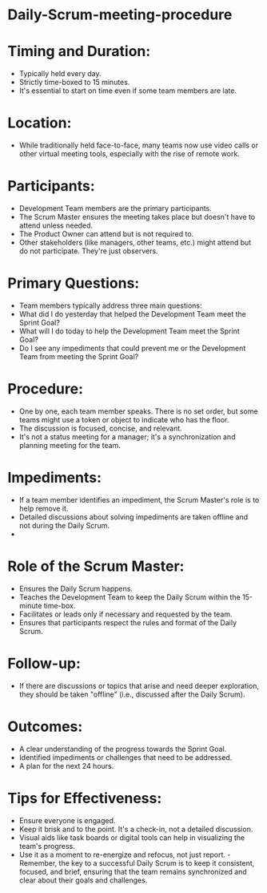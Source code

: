 # Daily-Scrum-meeting-procedure

# Timing and Duration:
- Typically held every day.
- Strictly time-boxed to 15 minutes.
- It's essential to start on time even if some team members are late.
  
# Location:
- While traditionally held face-to-face, many teams now use video calls or other virtual meeting tools, especially with the rise of remote work.
  
# Participants:
- Development Team members are the primary participants.
- The Scrum Master ensures the meeting takes place but doesn't have to attend unless needed.
- The Product Owner can attend but is not required to.
- Other stakeholders (like managers, other teams, etc.) might attend but do not participate. They're just observers.
  
# Primary Questions:
- Team members typically address three main questions:
- What did I do yesterday that helped the Development Team meet the Sprint Goal?
- What will I do today to help the Development Team meet the Sprint Goal?
- Do I see any impediments that could prevent me or the Development Team from meeting the Sprint Goal?
  
# Procedure:
- One by one, each team member speaks. There is no set order, but some teams might use a token or object to indicate who has the floor.
- The discussion is focused, concise, and relevant.
- It's not a status meeting for a manager; it's a synchronization and planning meeting for the team.
  
# Impediments:
- If a team member identifies an impediment, the Scrum Master's role is to help remove it.
- Detailed discussions about solving impediments are taken offline and not during the Daily Scrum.
- 
# Role of the Scrum Master:
- Ensures the Daily Scrum happens.
- Teaches the Development Team to keep the Daily Scrum within the 15-minute time-box.
- Facilitates or leads only if necessary and requested by the team.
- Ensures that participants respect the rules and format of the Daily Scrum.
 
# Follow-up:
- If there are discussions or topics that arise and need deeper exploration, they should be taken "offline" (i.e., discussed after the Daily Scrum).
  
# Outcomes:
- A clear understanding of the progress towards the Sprint Goal.
- Identified impediments or challenges that need to be addressed.
- A plan for the next 24 hours.
  
# Tips for Effectiveness:
- Ensure everyone is engaged.
- Keep it brisk and to the point. It's a check-in, not a detailed discussion.
- Visual aids like task boards or digital tools can help in visualizing the team's progress.
- Use it as a moment to re-energize and refocus, not just report.
-Remember, the key to a successful Daily Scrum is to keep it consistent, focused, and brief, ensuring that the team remains synchronized and clear about their goals and challenges.
